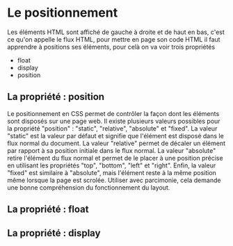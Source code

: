 # Le positionnement

Les éléments HTML sont affiché de gauche à droite et de haut en bas, c'est ce qu'on appelle le flux HTML, pour mettre en page son code HTML il faut apprendre à positions ses éléments, pour celà on va voir trois propriétés

* float
* display
* position

## La propriété : position

Le positionnement en CSS permet de contrôler la façon dont les éléments sont disposés sur une page web. Il existe plusieurs valeurs possibles pour la propriété "position" : "static", "relative", "absolute" et "fixed". La valeur "static" est la valeur par défaut et signifie que l'élément est disposé dans le flux normal du document. La valeur "relative" permet de décaler un élément par rapport à sa position initiale dans le flux normal. La valeur "absolute" retire l'élément du flux normal et permet de le placer à une position précise en utilisant les propriétés "top", "bottom", "left" et "right". Enfin, la valeur "fixed" est similaire à "absolute", mais l'élément reste à la même position même lorsque la page est scrolée. Utiliser avec parcimonie, cela demande une bonne compréhension du fonctionnement du layout.

## La propriété : float

## La propriété : display


